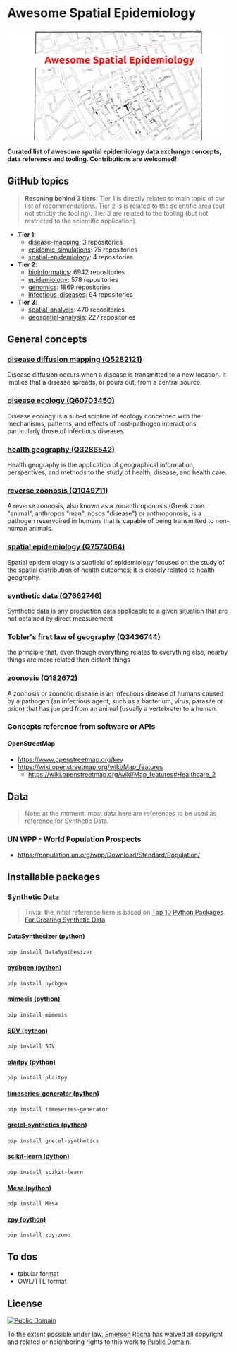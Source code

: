 # Awesome Spatial Epidemiology
![Awesome Spatial Epidemiology Banner](img/awesome-spatial-epidemiology.jpg)

**Curated list of awesome spatial epidemiology data exchange concepts, data reference and tooling. Contributions are welcomed!**


## GitHub topics
> **Resoning behind 3 tiers**: Tier 1 is directly related to main topic of our list of recommendations.
> Tier 2 is is related to the scientific area (but not strictly the tooling).
> Tier 3 are related to the tooling (but not restricted to the scientific application).

- **Tier 1**:
  - [disease-mapping](https://github.com/topics/3): 3 repositories
  - [epidemic-simulations](https://github.com/topics/75): 75 repositories
  - [spatial-epidemiology](https://github.com/topics/4): 4 repositories
- **Tier 2**:
  - [bioinformatics](https://github.com/topics/6942): 6942 repositories
  - [epidemiology](https://github.com/topics/578): 578 repositories
  - [genomics](https://github.com/topics/1869): 1869 repositories
  - [infectious-diseases](https://github.com/topics/94): 94 repositories
- **Tier 3**:
  - [spatial-analysis](https://github.com/topics/470): 470 repositories
  - [geospatial-analysis](https://github.com/topics/227): 227 repositories

## General concepts

### [disease diffusion mapping (Q5282121)](https://www.wikidata.org/wiki/Q5282121)
Disease diffusion occurs when a disease is transmitted to a new location. It implies that a disease spreads, or pours out, from a central source.

### [disease ecology (Q60703450)](https://www.wikidata.org/wiki/Q60703450)
Disease ecology is a sub-discipline of ecology concerned with the mechanisms, patterns, and effects of host-pathogen interactions, particularly those of infectious diseases

### [health geography (Q3286542)](https://www.wikidata.org/wiki/Q3286542)
Health geography is the application of geographical information, perspectives, and methods to the study of health, disease, and health care.

### [reverse zoonosis (Q1049711)](https://www.wikidata.org/wiki/Q1049711)
A reverse zoonosis, also known as a zooanthroponosis (Greek zoon "animal", anthropos "man", nosos "disease") or anthroponosis, is a pathogen reservoired in humans that is capable of being transmitted to non-human animals.

### [spatial epidemiology (Q7574064)](https://www.wikidata.org/wiki/Q7574064)
Spatial epidemiology is a subfield of epidemiology focused on the study of the spatial distribution of health outcomes; it is closely related to health geography.

### [synthetic data (Q7662746)](https://www.wikidata.org/wiki/Q7662746)
Synthetic data is any production data applicable to a given situation that are not obtained by direct measurement

### [Tobler's first law of geography (Q3436744)](https://www.wikidata.org/wiki/Q3436744)
the principle that, even though everything relates to everything else, nearby things are more related than distant things

### [zoonosis (Q182672)](https://www.wikidata.org/wiki/Q182672)
A zoonosis or zoonotic disease is an infectious disease of humans caused by a pathogen (an infectious agent, such as a bacterium, virus, parasite or prion) that has jumped from an animal (usually a vertebrate) to a human.


### Concepts reference from software or APIs

#### OpenStreetMap
- https://www.openstreetmap.org/key
- https://wiki.openstreetmap.org/wiki/Map_features
  - https://wiki.openstreetmap.org/wiki/Map_features#Healthcare_2

## Data

> Note: at the moment, most data here are references to be used as reference for Synthetic Data.

### UN WPP - World Population Prospects

- https://population.un.org/wpp/Download/Standard/Population/

## Installable packages

### Synthetic Data
> Trivia: the initial reference here is based on [Top 10 Python Packages For Creating Synthetic Data](https://www.activestate.com/blog/top-10-python-packages-for-creating-synthetic-data/)

#### [DataSynthesizer (python)](https://github.com/DataResponsibly/DataSynthesizer)

```
pip install DataSynthesizer
```
#### [pydbgen (python)](https://github.com/DataResponsibly/pydbgen)

```
pip install pydbgen
```
#### [mimesis (python)](https://github.com/DataResponsibly/mimesis)

```
pip install mimesis
```
#### [SDV (python)](https://github.com/DataResponsibly/SDV)

```
pip install SDV
```
#### [plaitpy (python)](https://github.com/plaitpy/plaitpy)

```
pip install plaitpy
```
#### [timeseries-generator (python)](https://github.com/Nike-Inc/timeseries-generator)

```
pip install timeseries-generator
```
#### [gretel-synthetics (python)](https://github.com/gretelai/gretel-synthetics)

```
pip install gretel-synthetics
```
#### [scikit-learn (python)](https://github.com/scikit-learn/scikit-learn)

```
pip install scikit-learn
```
#### [Mesa (python)](https://github.com/projectmesa/mesa)

```
pip install Mesa
```
#### [zpy (python)](https://github.com/ZumoLabs/zpy)

```
pip install zpy-zumo
```

## To dos

- tabular format
- OWL/TTL format

## License

[![Public Domain](https://i.creativecommons.org/p/zero/1.0/88x31.png)](UNLICENSE)

To the extent possible under law, [Emerson Rocha](https://github.com/fititnt)
has waived all copyright and related or neighboring rights to this work to
[Public Domain](UNLICENSE).
